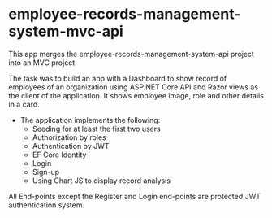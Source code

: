 # employee-records-management-system-mvc-api
This app merges the employee-records-management-system-api project into an MVC project

The task was to build an app with a Dashboard to show record of employees of an organization using ASP.NET Core API and Razor views as the client of the application. It shows employee image, role and other details in a card.

* The application implements the following:
  * Seeding for at least the first two users
  * Authorization by roles 
  * Authentication by JWT
  * EF Core Identity
  * Login
  * Sign-up
  * Using Chart JS to display record analysis

All End-points except the Register and Login end-points are protected JWT authentication system.
